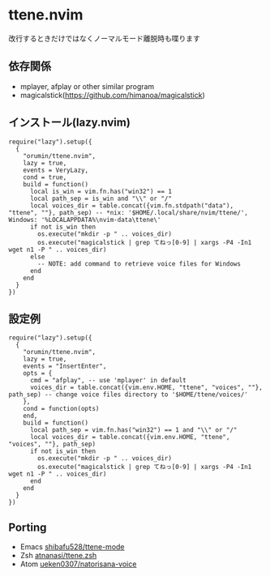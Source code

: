 # ttene.nvim

改行するときだけではなくノーマルモード離脱時も喋ります

## 依存関係

- mplayer, afplay or other similar program
- magicalstick(https://github.com/himanoa/magicalstick)

## インストール(lazy.nvim)

```lazy.nvim
require("lazy").setup({
  {
    "orumin/ttene.nvim",
    lazy = true,
    events = VeryLazy,
    cond = true,
    build = function()
      local is_win = vim.fn.has("win32") == 1
      local path_sep = is_win and "\\" or "/"
      local voices_dir = table.concat({vim.fn.stdpath("data"), "ttene", ""}, path_sep) -- *nix: '$HOME/.local/share/nvim/ttene/', Windows: '%LOCALAPPDATA%\nvim-data\ttene\'
      if not is_win then
        os.execute("mkdir -p " .. voices_dir)
        os.execute("magicalstick | grep てねっ[0-9] | xargs -P4 -In1 wget n1 -P " .. voices_dir)
      else
        -- NOTE: add command to retrieve voice files for Windows
      end
    end
  }
})
```

## 設定例

```lazy.nvim
require("lazy").setup({
  {
    "orumin/ttene.nvim",
    lazy = true,
    events = "InsertEnter",
    opts = {
      cmd = "afplay", -- use 'mplayer' in default
      voices_dir = table.concat({vim.env.HOME, "ttene", "voices", ""}, path_sep) -- change voice files directory to '$HOME/ttene/voices/'
    },
    cond = function(opts)
    end,
    build = function()
      local path_sep = vim.fn.has("win32") == 1 and "\\" or "/"
      local voices_dir = table.concat({vim.env.HOME, "ttene", "voices", ""}, path_sep)
      if not is_win then
        os.execute("mkdir -p " .. voices_dir)
        os.execute("magicalstick | grep てねっ[0-9] | xargs -P4 -In1 wget n1 -P " .. voices_dir)
      end
    end
  }
})
```

## Porting

- Emacs [shibafu528/ttene-mode](https://github.com/shibafu528/ttene-mode)
- Zsh [atnanasi/ttene.zsh](https://github.com/atnanasi/ttene.zsh)
- Atom [ueken0307/natorisana-voice](https://github.com/ueken0307/natorisana-voice)
